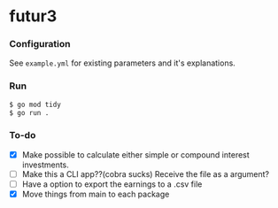 # futur3

### Configuration
See `example.yml` for existing parameters and it's explanations.

### Run
```bash
$ go mod tidy
$ go run .
```

### To-do
- [x] Make possible to calculate either simple or compound interest investments.
- [ ] Make this a CLI app??(cobra sucks) Receive the file as a argument?
- [ ] Have a option to export the earnings to a .csv file
- [x] Move things from main to each package
